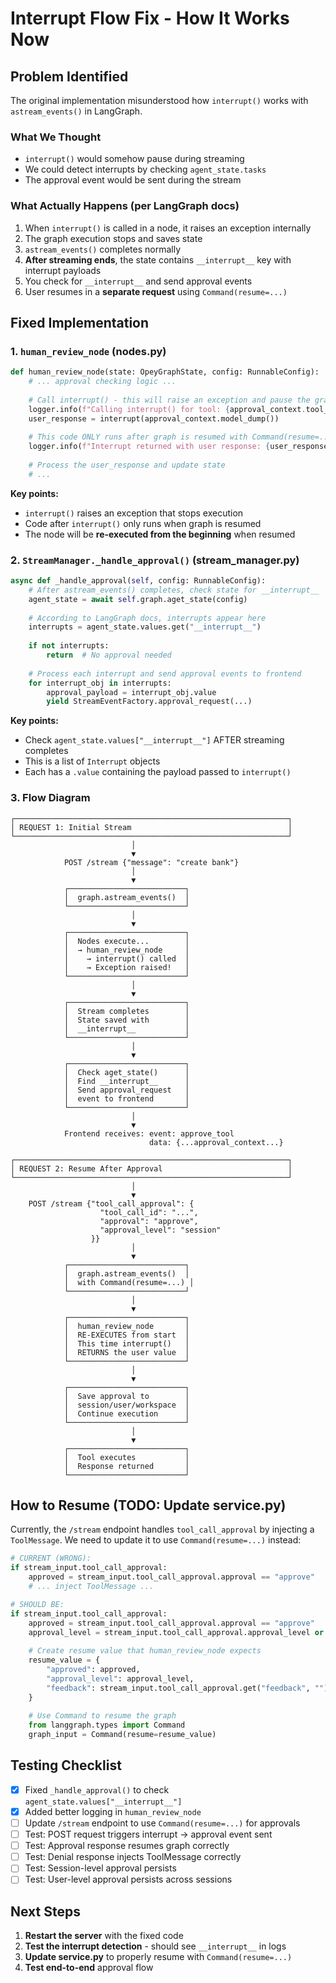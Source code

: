 # Interrupt Flow Fix - How It Works Now

## Problem Identified

The original implementation misunderstood how `interrupt()` works with `astream_events()` in LangGraph.

### What We Thought
- `interrupt()` would somehow pause during streaming
- We could detect interrupts by checking `agent_state.tasks`
- The approval event would be sent during the stream

### What Actually Happens (per LangGraph docs)
1. When `interrupt()` is called in a node, it raises an exception internally
2. The graph execution stops and saves state
3. `astream_events()` completes normally
4. **After streaming ends**, the state contains `__interrupt__` key with interrupt payloads
5. You check for `__interrupt__` and send approval events
6. User resumes in a **separate request** using `Command(resume=...)`

## Fixed Implementation

### 1. `human_review_node` (nodes.py)
```python
def human_review_node(state: OpeyGraphState, config: RunnableConfig):
    # ... approval checking logic ...
    
    # Call interrupt() - this will raise an exception and pause the graph
    logger.info(f"Calling interrupt() for tool: {approval_context.tool_name}")
    user_response = interrupt(approval_context.model_dump())
    
    # This code ONLY runs after graph is resumed with Command(resume=...)
    logger.info(f"Interrupt returned with user response: {user_response}")
    
    # Process the user_response and update state
    # ...
```

**Key points:**
- `interrupt()` raises an exception that stops execution
- Code after `interrupt()` only runs when graph is resumed
- The node will be **re-executed from the beginning** when resumed

### 2. `StreamManager._handle_approval()` (stream_manager.py)

```python
async def _handle_approval(self, config: RunnableConfig):
    # After astream_events() completes, check state for __interrupt__
    agent_state = await self.graph.aget_state(config)
    
    # According to LangGraph docs, interrupts appear here
    interrupts = agent_state.values.get("__interrupt__")
    
    if not interrupts:
        return  # No approval needed
    
    # Process each interrupt and send approval events to frontend
    for interrupt_obj in interrupts:
        approval_payload = interrupt_obj.value
        yield StreamEventFactory.approval_request(...)
```

**Key points:**
- Check `agent_state.values["__interrupt__"]` AFTER streaming completes
- This is a list of `Interrupt` objects
- Each has a `.value` containing the payload passed to `interrupt()`

### 3. Flow Diagram

```
┌─────────────────────────────────────────────────────────────┐
│ REQUEST 1: Initial Stream                                   │
└─────────────────────────────────────────────────────────────┘
                           │
                           ▼
            POST /stream {"message": "create bank"}
                           │
                           ▼
            ┌──────────────────────────┐
            │  graph.astream_events()  │
            └──────────────────────────┘
                           │
                           ▼
            ┌──────────────────────────┐
            │  Nodes execute...        │
            │  → human_review_node     │
            │    → interrupt() called  │
            │    → Exception raised!   │
            └──────────────────────────┘
                           │
                           ▼
            ┌──────────────────────────┐
            │  Stream completes        │
            │  State saved with        │
            │  __interrupt__           │
            └──────────────────────────┘
                           │
                           ▼
            ┌──────────────────────────┐
            │  Check aget_state()      │
            │  Find __interrupt__      │
            │  Send approval_request   │
            │  event to frontend       │
            └──────────────────────────┘
                           │
                           ▼
            Frontend receives: event: approve_tool
                               data: {...approval_context...}

┌─────────────────────────────────────────────────────────────┐
│ REQUEST 2: Resume After Approval                            │
└─────────────────────────────────────────────────────────────┘
                           │
                           ▼
    POST /stream {"tool_call_approval": {
                    "tool_call_id": "...",
                    "approval": "approve",
                    "approval_level": "session"
                  }}
                           │
                           ▼
            ┌──────────────────────────┐
            │  graph.astream_events()  │
            │  with Command(resume=...) │
            └──────────────────────────┘
                           │
                           ▼
            ┌──────────────────────────┐
            │  human_review_node       │
            │  RE-EXECUTES from start  │
            │  This time interrupt()   │
            │  RETURNS the user value  │
            └──────────────────────────┘
                           │
                           ▼
            ┌──────────────────────────┐
            │  Save approval to        │
            │  session/user/workspace  │
            │  Continue execution      │
            └──────────────────────────┘
                           │
                           ▼
            ┌──────────────────────────┐
            │  Tool executes           │
            │  Response returned       │
            └──────────────────────────┘
```

## How to Resume (TODO: Update service.py)

Currently, the `/stream` endpoint handles `tool_call_approval` by injecting a `ToolMessage`. We need to update it to use `Command(resume=...)` instead:

```python
# CURRENT (WRONG):
if stream_input.tool_call_approval:
    approved = stream_input.tool_call_approval.approval == "approve"
    # ... inject ToolMessage ...

# SHOULD BE:
if stream_input.tool_call_approval:
    approved = stream_input.tool_call_approval.approval == "approve"
    approval_level = stream_input.tool_call_approval.approval_level or "once"
    
    # Create resume value that human_review_node expects
    resume_value = {
        "approved": approved,
        "approval_level": approval_level,
        "feedback": stream_input.tool_call_approval.get("feedback", "")
    }
    
    # Use Command to resume the graph
    from langgraph.types import Command
    graph_input = Command(resume=resume_value)
```

## Testing Checklist

- [x] Fixed `_handle_approval()` to check `agent_state.values["__interrupt__"]`
- [x] Added better logging in `human_review_node`
- [ ] Update `/stream` endpoint to use `Command(resume=...)` for approvals
- [ ] Test: POST request triggers interrupt → approval event sent
- [ ] Test: Approval response resumes graph correctly
- [ ] Test: Denial response injects ToolMessage correctly
- [ ] Test: Session-level approval persists
- [ ] Test: User-level approval persists across sessions

## Next Steps

1. **Restart the server** with the fixed code
2. **Test the interrupt detection** - should see `__interrupt__` in logs
3. **Update service.py** to properly resume with `Command(resume=...)`
4. **Test end-to-end** approval flow
